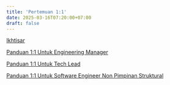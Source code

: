 ```yaml
---
title: 'Pertemuan 1:1'
date: 2025-03-16T07:20:00+07:00
draft: false
---
```


[Ikhtisar](./ikhtisar/)

[Panduan 1:1 Untuk Engineering Manager](./panduan-1-1-untuk-engineering-manager/)

[Panduan 1:1 Untuk Tech Lead](./panduan-1-1-untuk-tech-lead/)

[Panduan 1:1 Untuk Software Engineer Non Pimpinan Struktural](./panduan-1-1-untuk-software-engineer-non-pimpinan-struktural/)
